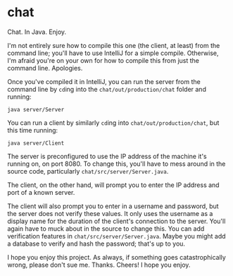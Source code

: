 # chat
Chat. In Java. Enjoy.

I'm not entirely sure how to compile this one (the client, at least) from the command line; you'll have to use IntelliJ for a simple compile.
Otherwise, I'm afraid you're on your own for how to compile this from just the command line. Apologies.

Once you've compiled it in IntelliJ, you can run the server from the command line by `cd`ing into the `chat/out/production/chat` folder and running:
```
java server/Server
```
You can run a client by similarly `cd`ing into `chat/out/production/chat`, but this time running:
```
java server/Client
```

The server is preconfigured to use the IP address of the machine it's running on, on port 8080. To change this, you'll have to mess around in the source code, particularly `chat/src/server/Server.java`.

The client, on the other hand, will prompt you to enter the IP address and port of a known server.

The client will also prompt you to enter in a username and password, but the server does not verify these values. It only uses the username as a display name for the duration of the client's connection to the server. You'll again have to muck about in the source to change this. You can add verification features in `chat/src/server/Server.java`. Maybe you might add a database to verify and hash the password; that's up to you.

I hope you enjoy this project. As always, if something goes catastrophically wrong, please don't sue me. Thanks. Cheers! I hope you enjoy.
